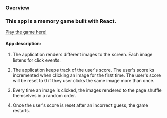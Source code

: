 
### Overview

### This app is a memory game built with React. 

[Play the game here!](https://dashboard.heroku.com/apps/still-sea-63287)

#### App description:

1. The application renders different images to the screen. Each image listens for click events.

2. The application keeps track of the user's score. The user's score ks incremented when clicking an image for the first time. The user's score will be reset to 0 if they user clicks the same image more than once.

3. Every time an image is clicked, the images rendered to the page shuffle themselves in a random order.

4. Once the user's score is reset after an incorrect guess, the game restarts.

